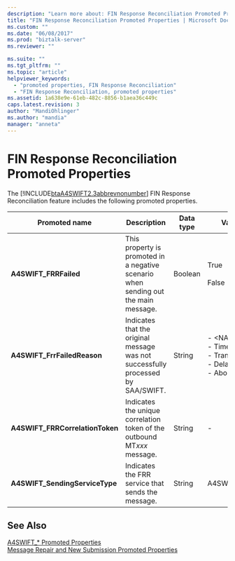 ```yaml
---
description: "Learn more about: FIN Response Reconciliation Promoted Properties"
title: "FIN Response Reconciliation Promoted Properties | Microsoft Docs"
ms.custom: ""
ms.date: "06/08/2017"
ms.prod: "biztalk-server"
ms.reviewer: ""

ms.suite: ""
ms.tgt_pltfrm: ""
ms.topic: "article"
helpviewer_keywords: 
  - "promoted properties, FIN Response Reconciliation"
  - "FIN Response Reconciliation, promoted properties"
ms.assetid: 1a638e9e-61eb-482c-8856-b1aea36c449c
caps.latest.revision: 3
author: "MandiOhlinger"
ms.author: "mandia"
manager: "anneta"
---
```

# FIN Response Reconciliation Promoted Properties
The [!INCLUDE[btaA4SWIFT2.3abbrevnonumber](../../includes/btaa4swift2-3abbrevnonumber-md.md)] FIN Response Reconciliation feature includes the following promoted properties.  
  
|Promoted name|Description|Data type|Value range|Usage example|  
|-------------------|-----------------|---------------|-----------------|-------------------|  
|**A4SWIFT_FRRFailed**|This property is promoted in a negative scenario when sending out the main message.|Boolean|True<br /><br /> False|Used in the filter expression of an FRR send port to send a failed message to a custom handler.|  
|**A4SWIFT_FrrFailedReason**|Indicates that the original message was not successfully processed by SAA/SWIFT.|String|-   \<NAKErrorCode\><br />-   TimedOut<br />-   TransportError<br />-   Delayed_NAK<br />-   AbortReceived|Used in the filter expression of an FRR send port to send a failed message to a custom handler.|  
|**A4SWIFT_FRRCorrelationToken**|Indicates the unique correlation token of the outbound MT*xxx* message.|String|-|FRR compares this property to the **MQMD_CorrelID** context property of the FIN response.|  
|**A4SWIFT_SendingServiceType**|Indicates the FRR service that sends the message.|String|A4SWIFT_FrrService|Promoted when **A4SWIFT_FRRFailed** is set to True.|  
  
## See Also  
 [A4SWIFT_* Promoted Properties](../../adapters-and-accelerators/accelerator-swift/a4swift-promoted-properties.md)   
 [Message Repair and New Submission Promoted Properties](../../adapters-and-accelerators/accelerator-swift/message-repair-and-new-submission-promoted-properties.md)

